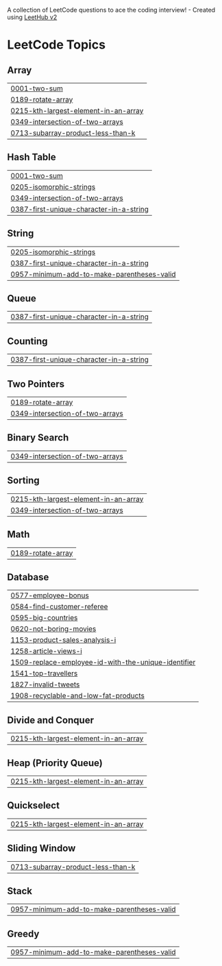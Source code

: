 A collection of LeetCode questions to ace the coding interview! - Created using [LeetHub v2](https://github.com/arunbhardwaj/LeetHub-2.0)
<!---LeetCode Topics Start-->
# LeetCode Topics
## Array
|  |
| ------- |
| [0001-two-sum](https://github.com/JeevanReddyChadarla/DataStructures/tree/master/0001-two-sum) |
| [0189-rotate-array](https://github.com/JeevanReddyChadarla/DataStructures/tree/master/0189-rotate-array) |
| [0215-kth-largest-element-in-an-array](https://github.com/JeevanReddyChadarla/DataStructures/tree/master/0215-kth-largest-element-in-an-array) |
| [0349-intersection-of-two-arrays](https://github.com/JeevanReddyChadarla/DataStructures/tree/master/0349-intersection-of-two-arrays) |
| [0713-subarray-product-less-than-k](https://github.com/JeevanReddyChadarla/DataStructures/tree/master/0713-subarray-product-less-than-k) |
## Hash Table
|  |
| ------- |
| [0001-two-sum](https://github.com/JeevanReddyChadarla/DataStructures/tree/master/0001-two-sum) |
| [0205-isomorphic-strings](https://github.com/JeevanReddyChadarla/DataStructures/tree/master/0205-isomorphic-strings) |
| [0349-intersection-of-two-arrays](https://github.com/JeevanReddyChadarla/DataStructures/tree/master/0349-intersection-of-two-arrays) |
| [0387-first-unique-character-in-a-string](https://github.com/JeevanReddyChadarla/DataStructures/tree/master/0387-first-unique-character-in-a-string) |
## String
|  |
| ------- |
| [0205-isomorphic-strings](https://github.com/JeevanReddyChadarla/DataStructures/tree/master/0205-isomorphic-strings) |
| [0387-first-unique-character-in-a-string](https://github.com/JeevanReddyChadarla/DataStructures/tree/master/0387-first-unique-character-in-a-string) |
| [0957-minimum-add-to-make-parentheses-valid](https://github.com/JeevanReddyChadarla/DataStructures/tree/master/0957-minimum-add-to-make-parentheses-valid) |
## Queue
|  |
| ------- |
| [0387-first-unique-character-in-a-string](https://github.com/JeevanReddyChadarla/DataStructures/tree/master/0387-first-unique-character-in-a-string) |
## Counting
|  |
| ------- |
| [0387-first-unique-character-in-a-string](https://github.com/JeevanReddyChadarla/DataStructures/tree/master/0387-first-unique-character-in-a-string) |
## Two Pointers
|  |
| ------- |
| [0189-rotate-array](https://github.com/JeevanReddyChadarla/DataStructures/tree/master/0189-rotate-array) |
| [0349-intersection-of-two-arrays](https://github.com/JeevanReddyChadarla/DataStructures/tree/master/0349-intersection-of-two-arrays) |
## Binary Search
|  |
| ------- |
| [0349-intersection-of-two-arrays](https://github.com/JeevanReddyChadarla/DataStructures/tree/master/0349-intersection-of-two-arrays) |
## Sorting
|  |
| ------- |
| [0215-kth-largest-element-in-an-array](https://github.com/JeevanReddyChadarla/DataStructures/tree/master/0215-kth-largest-element-in-an-array) |
| [0349-intersection-of-two-arrays](https://github.com/JeevanReddyChadarla/DataStructures/tree/master/0349-intersection-of-two-arrays) |
## Math
|  |
| ------- |
| [0189-rotate-array](https://github.com/JeevanReddyChadarla/DataStructures/tree/master/0189-rotate-array) |
## Database
|  |
| ------- |
| [0577-employee-bonus](https://github.com/JeevanReddyChadarla/DataStructures/tree/master/0577-employee-bonus) |
| [0584-find-customer-referee](https://github.com/JeevanReddyChadarla/DataStructures/tree/master/0584-find-customer-referee) |
| [0595-big-countries](https://github.com/JeevanReddyChadarla/DataStructures/tree/master/0595-big-countries) |
| [0620-not-boring-movies](https://github.com/JeevanReddyChadarla/DataStructures/tree/master/0620-not-boring-movies) |
| [1153-product-sales-analysis-i](https://github.com/JeevanReddyChadarla/DataStructures/tree/master/1153-product-sales-analysis-i) |
| [1258-article-views-i](https://github.com/JeevanReddyChadarla/DataStructures/tree/master/1258-article-views-i) |
| [1509-replace-employee-id-with-the-unique-identifier](https://github.com/JeevanReddyChadarla/DataStructures/tree/master/1509-replace-employee-id-with-the-unique-identifier) |
| [1541-top-travellers](https://github.com/JeevanReddyChadarla/DataStructures/tree/master/1541-top-travellers) |
| [1827-invalid-tweets](https://github.com/JeevanReddyChadarla/DataStructures/tree/master/1827-invalid-tweets) |
| [1908-recyclable-and-low-fat-products](https://github.com/JeevanReddyChadarla/DataStructures/tree/master/1908-recyclable-and-low-fat-products) |
## Divide and Conquer
|  |
| ------- |
| [0215-kth-largest-element-in-an-array](https://github.com/JeevanReddyChadarla/DataStructures/tree/master/0215-kth-largest-element-in-an-array) |
## Heap (Priority Queue)
|  |
| ------- |
| [0215-kth-largest-element-in-an-array](https://github.com/JeevanReddyChadarla/DataStructures/tree/master/0215-kth-largest-element-in-an-array) |
## Quickselect
|  |
| ------- |
| [0215-kth-largest-element-in-an-array](https://github.com/JeevanReddyChadarla/DataStructures/tree/master/0215-kth-largest-element-in-an-array) |
## Sliding Window
|  |
| ------- |
| [0713-subarray-product-less-than-k](https://github.com/JeevanReddyChadarla/DataStructures/tree/master/0713-subarray-product-less-than-k) |
## Stack
|  |
| ------- |
| [0957-minimum-add-to-make-parentheses-valid](https://github.com/JeevanReddyChadarla/DataStructures/tree/master/0957-minimum-add-to-make-parentheses-valid) |
## Greedy
|  |
| ------- |
| [0957-minimum-add-to-make-parentheses-valid](https://github.com/JeevanReddyChadarla/DataStructures/tree/master/0957-minimum-add-to-make-parentheses-valid) |
<!---LeetCode Topics End-->